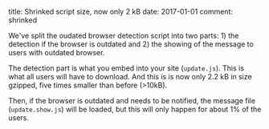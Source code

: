 title: Shrinked script size, now only 2 kB
date: 2017-01-01
comment: shrinked


We've split the oudated browser detection script into two parts: 1) the detection if the browser is outdated and 2) the showing of the message to users with outdated browser.


The detection part is what you embed into your site (<code>update.js</code>). This is what all users will have to download. And this is is now only 2.2 kB in size gzipped, five times smaller than before
(>10kB).


Then, if the browser is outdated and needs to be notified, the message file (<code>update.show.js</code>) will be loaded, but this will only happen for about 1% of the users.
